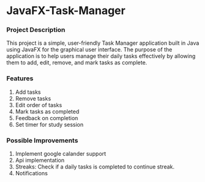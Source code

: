 # JavaFX-Task-Manager

### Project Description
This project is a simple, user-friendly Task Manager application built in Java using JavaFX for the graphical user interface. The purpose of the application is to help users manage their daily tasks effectively by allowing them to add, edit, remove, and mark tasks as complete.

### Features
1. Add tasks
2. Remove tasks
3. Edit order of tasks
4. Mark tasks as completed
5. Feedback on completion
6. Set timer for study session

### Possible Improvements
1. Implement google calander support
2. Api implementation
3. Streaks: Check if a daily tasks is completed to continue streak.
4. Notifications


